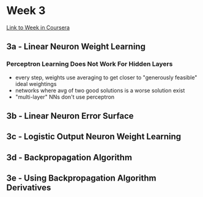 # Week 3

[Link to Week in Coursera](https://www.coursera.org/learn/neural-networks/home/week/3)

## 3a - Linear Neuron Weight Learning

### Perceptron Learning Does Not Work For Hidden Layers

* every step, weights use averaging to get closer to "generously feasible" ideal weightings
* networks where avg of two good solutions is a worse solution exist
* "multi-layer" NNs don't use perceptron 

## 3b - Linear Neuron Error Surface

## 3c - Logistic Output Neuron Weight Learning

## 3d - Backpropagation Algorithm

## 3e - Using Backpropagation Algorithm Derivatives



